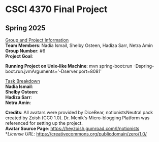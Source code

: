 # CSCI 4370 Final Project
## Spring 2025
<ins> Group and Project Information </ins> </br>
**Team Members**: Nadia Ismail, Shelby Osteen, Hadiza Sarr, Netra Amin </br>
**Group Number**: #6 </br>
**Project Goal**:  </br>

**Running Project on Unix-like Machine**: mvn spring-boot:run -Dspring-boot.run.jvmArguments='-Dserver.port=8081' 



<ins> Task Breakdown </ins> </br>
**Nadia Ismail**: </br>
**Shelby Osteen**: </br>
**Hadiza Sarr**: </br>
**Netra Amin**: </br>

**Credits**: All avatars were provided by DiceBear, notionistsNeutral pack created by Zoish (CC0 1.0). Dr. Menik's Micro-blogging Platform was referenced for setting up the project. </br>
**Avatar Source Page**: https://heyzoish.gumroad.com/l/notionists </br> 
**License URL*: https://creativecommons.org/publicdomain/zero/1.0/ </br> 

